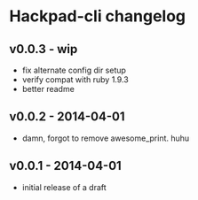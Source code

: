 Hackpad-cli changelog
==========================

v0.0.3 - wip
--------------

* fix alternate config dir setup
* verify compat with ruby 1.9.3
* better readme

v0.0.2 - 2014-04-01
---------------

* damn, forgot to remove awesome_print. huhu

v0.0.1 - 2014-04-01
------------------------

* initial release of a draft
